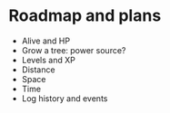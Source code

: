 # Roadmap and plans

* Alive and HP
* Grow a tree: power source?
* Levels and XP
* Distance
* Space
* Time
* Log history and events
